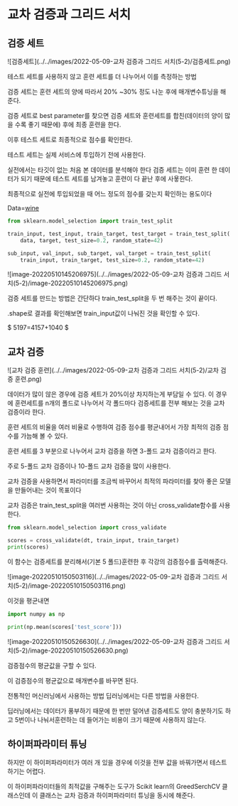# 교차 검증과 그리드 서치

## 검증 세트

![검증세트](../../images/2022-05-09-교차 검증과 그리드 서치(5-2)/검증세트.png)

테스트 세트를 사용하지 않고 훈련 세트를 더 나누어서 이를 측정하는 방법

검증 세트는 훈련 세트의 양에 따라서 20% ~30% 정도 나눈 후에 매개변수튜닝을 해준다.

검증 세트로 best parameter를 찾으면 검증 세트와 훈련세트를 합친(데이터의 양이 많을 수록 좋기 때문에) 후에 최종 훈련을 한다.

이후 테스트 세트로 최종적으로 점수를 확인한다.



테스트 세트는 실제 서비스에 투입하기 전에 사용한다.

실전에서는 타깃이 없는 처음 본 데이터를 분석해야 한다 검증 세트는 이미 훈련 한 데이터가 되기 때문에 테스트 세트를 남겨놓고 훈련이 다 끝난 후에 사욯한다.

최종적으로 실전에 투입되었을 때 어느 정도의 점수를 갖는지 확인하는 용도이다



Data=[wine](https://bit.ly/wine_csv_data)

```python
from sklearn.model_selection import train_test_split

train_input, test_input, train_target, test_target = train_test_split(
    data, target, test_size=0.2, random_state=42)

sub_input, val_input, sub_target, val_target = train_test_split(
    train_input, train_target, test_size=0.2, random_state=42)
```

![image-20220510145206975](../../images/2022-05-09-교차 검증과 그리드 서치(5-2)/image-20220510145206975.png)

검증 세트를 만드는 방법은 간단하다 train_test_split을 두 번 해주는 것이 끝이다.

.shape로 결과를 확인해보면 train_input값이 나눠진 것을 확인할 수 있다.

$ 5197=4157+1040 $



## 교차 검증

![교차 검증 훈련](../../images/2022-05-09-교차 검증과 그리드 서치(5-2)/교차 검증 훈련.png)

데이터가 많이 않은 경우에 검증 세트가 20%이상 차지하는게 부담일 수 있다. 이 경우에 훈련세트를 n개의 폴드로 나누어서 각 폴드마다 검증세트를 전부 해보는 것을 교차 검증이라 한다.

훈련 세트의 비율을 여러 비율로 수행하여 검증 점수를 평균내어서 가장 최적의 검증 점수를 가늠해 볼 수 있다.

훈련 세트를 3 부분으로 나누어서 교차 검증을 하면 3-폴드 교차 검증이라고 한다.

주로 5-폴드 교차 검증이나 10-폴드 교차 검증을 많이 사용한다.

교차 검증을 사용하면서 파라미터를 조금씩 바꾸어서 최적의 파라미터를 찾아 좋은 모델을 만들어내는 것이 목표이다

교차 검증은 train_test_split을 여러번 사용하는 것이 아닌 cross_validate함수를 사용한다.

```python
from sklearn.model_selection import cross_validate

scores = cross_validate(dt, train_input, train_target)
print(scores)
```

이 함수는 검증세트를 분리해서(기본 5 폴드)훈련한 후 각강의 검증점수를 출력해준다.

![image-20220510150503116](../../images/2022-05-09-교차 검증과 그리드 서치(5-2)/image-20220510150503116.png)

이것을 평균내면

```py
import numpy as np

print(np.mean(scores['test_score']))
```

![image-20220510150526630](../../images/2022-05-09-교차 검증과 그리드 서치(5-2)/image-20220510150526630.png)

검증점수의 평균값을 구할 수 있다.

이 검증점수의 평균값으로 매개변수를 바꾸면 된다.



전통적인 머신러닝에서 사용하는 방법 딥러닝에서는 다른 방법을 사용한다.

딥러닝에서는 데이터가 풍부하기 때문에 한 번만 덜어낸 검증세트도 양이 충분하기도 하고 5번이나 나눠서훈련하는 데 들어가는 비용이 크기 때문에 사용하지 않는다.

## 하이퍼파라미터 튜닝

하지만 이 하이퍼파라미터가 여러 개 있을 경우에 이것을 전부 값을 바꿔가면서 테스트하기는 어렵다.

이 하이퍼파라미터들의 최적값을 구해주는 도구가 Scikit learn의 GreedSerchCV 클래스인데 이 클래스는 교차 검증과 하이퍼파라미터 튜닝을 동시에 해준다.

